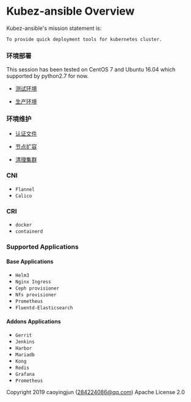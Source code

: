 # Kubez-ansible Overview

Kubez-ansible's mission statement is:

    To provide quick deployment tools for kubernetes cluster.


### 环境部署
This session has been tested on CentOS 7 and Ubuntu 16.04 which supported by
python2.7 for now.

- [测试环境](doc/source/install/all-in-one.md)

- [生产环境](doc/source/install/multinode.md)

### 环境维护

- [认证文件](doc/source/install/admin-k8src.md)

- [节点扩容](doc/source/install/expansion.md)

- [清理集群](doc/source/install/destroy.md)

### CNI
  - `Flannel`
  - `Calico`

### CRI
  - `docker`
  - `containerd`

### Supported Applications

#### Base Applications
  - `Helm3`
  - `Nginx Ingress`
  - `Ceph provisioner`
  - `Nfs provisioner`
  - `Prometheus`
  - `Fluentd-Elasticsearch`

#### Addons Applications
  - `Gerrit`
  - `Jenkins`
  - `Harbor`
  - `Mariadb`
  - `Kong`
  - `Redis`
  - `Grafana`
  - `Prometheus`

Copyright 2019 caoyingjun (284224086@qq.com) Apache License 2.0
